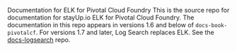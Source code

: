Documentation for ELK for Pivotal Cloud Foundry
This is the source repo for documentation for stayUp.io ELK for Pivotal Cloud Foundry. 
The documentation in this repo appears in versions 1.6 and below of `docs-book-pivotalcf`. 
For versions 1.7 and later, Log Search replaces ELK. See the [docs-logsearch](./docs-logsearch) repo.
